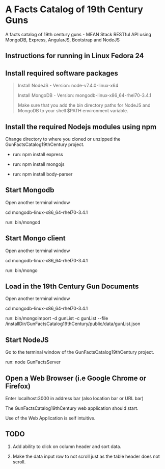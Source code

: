 A Facts Catalog of 19th Century Guns
====================================


A facts catalog of 19th century guns - MEAN Stack RESTful API using MongoDB, Express, AngularJS, Bootstrap and NodeJS 


Instructions for running in Linux Fedora 24
-------------------------------------------


Install required software packages
----------------------------------

> Install NodeJS  - Version: node-v7.4.0-linux-x64
>
> Install MongoDB -  Version: mongodb-linux-x86_64-rhel70-3.4.1
> 
> Make sure that you add the bin directory paths for NodeJS and MongoDB to your shell $PATH environment variable.



Install the required Nodejs modules using npm
---------------------------------------------

Change directory to where you cloned or unzipped the GunFactsCatalog19thCentury project.

* run:  npm install express

* run: npm install mongojs

* run: npm install body-parser



Start Mongodb
-------------

Open another terminal window

cd mongodb-linux-x86_64-rhel70-3.4.1

run: bin/mongod



Start Mongo client
------------------

Open another terminal window

cd mongodb-linux-x86_64-rhel70-3.4.1

run: bin/mongo



Load in the 19th Century Gun Documents
--------------------------------------

Open another terminal window

cd mongodb-linux-x86_64-rhel70-3.4.1

run: bin/mongoimport -d gunList -c gunList --file /installDir/GunFactsCatalog19thCentury/public/data/gunList.json



Start NodeJS
------------

Go to the terminal window of the GunFactsCatalog19thCentury project.

run: node GunFactsServer



Open a Web Browser (i.e Google Chrome or Firefox)
-------------------------------------------------

Enter localhost:3000 in address bar (also location bar or URL bar)

The GunFactsCatalog19thCentury web application should start.

Use of the Web Application is self intuitive.



TODO
-----

1. Add ability to click on column header and sort data.

2. Make the data input row to not scroll just as the table header
   does not scroll.


